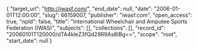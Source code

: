 {
  "target_url": "http://iwasf.com/", 
  "end_date": null, 
  "date": "2006-01-01T12:00:00", 
  "slug": 66159007, 
  "publisher": "iwasf.com", 
  "open_access": true, 
  "npld": false, 
  "title": "International Wheelchair and Amputee Sports Federation (IWAS)", 
  "subjects": [], 
  "collections": [], 
  "record_id": "20060101T120000/dTA4kleZ3fQd29R9As8IBg==", 
  "scope": "root", 
  "start_date": null
}

